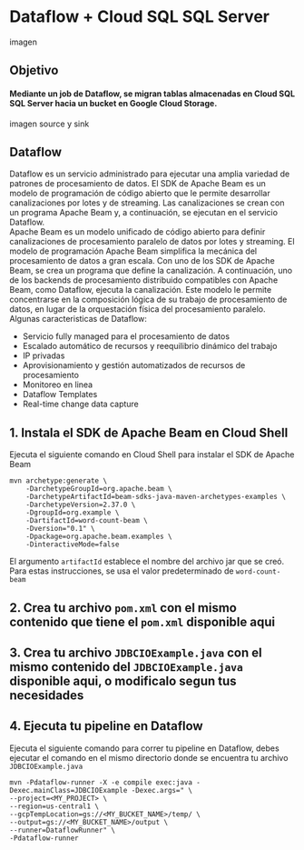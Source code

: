 # Dataflow + Cloud SQL SQL Server
imagen
## Objetivo
#### Mediante un job de Dataflow, se migran tablas almacenadas en Cloud SQL SQL Server hacia un bucket en Google Cloud Storage.
imagen source y sink

## Dataflow
Dataflow es un servicio administrado para ejecutar una amplia variedad de patrones de procesamiento de datos. El SDK de Apache Beam es un modelo de programación de código abierto que le permite desarrollar canalizaciones por lotes y de streaming. Las canalizaciones se crean con un programa Apache Beam y, a continuación, se ejecutan en el servicio Dataflow. \
Apache Beam es un modelo unificado de código abierto para definir canalizaciones de procesamiento paralelo de datos por lotes y streaming. El modelo de programación Apache Beam simplifica la mecánica del procesamiento de datos a gran escala. Con uno de los SDK de Apache Beam, se crea un programa que define la canalización. A continuación, uno de los backends de procesamiento distribuido compatibles con Apache Beam, como Dataflow, ejecuta la canalización. Este modelo le permite concentrarse en la composición lógica de su trabajo de procesamiento de datos, en lugar de la orquestación física del procesamiento paralelo.\
Algunas caracteristicas de Dataflow:
- Servicio fully managed para el procesamiento de datos
- Escalado automático de recursos y reequilibrio dinámico del trabajo
- IP privadas
- Aprovisionamiento y gestión automatizados de recursos de procesamiento
- Monitoreo en linea
- Dataflow Templates 
- Real-time change data capture

## 1. Instala el SDK de Apache Beam en Cloud Shell
Ejecuta el siguiente comando en Cloud Shell para instalar el SDK de Apache Beam
```
mvn archetype:generate \
    -DarchetypeGroupId=org.apache.beam \
    -DarchetypeArtifactId=beam-sdks-java-maven-archetypes-examples \
    -DarchetypeVersion=2.37.0 \
    -DgroupId=org.example \
    -DartifactId=word-count-beam \
    -Dversion="0.1" \
    -Dpackage=org.apache.beam.examples \
    -DinteractiveMode=false
```
El argumento ``artifactId`` establece el nombre del archivo jar que se creó. Para estas instrucciones, se usa el valor predeterminado de ``word-count-beam``

## 2. Crea tu archivo ``pom.xml`` con el mismo contenido que tiene el ``pom.xml`` disponible aqui

## 3. Crea tu archivo ``JDBCIOExample.java`` con el mismo contenido del ``JDBCIOExample.java`` disponible aqui, o modificalo segun tus necesidades

## 4. Ejecuta tu pipeline en Dataflow
Ejecuta el siguiente comando para correr tu pipeline en Dataflow, debes ejecutar el comando en el mismo directorio donde se encuentra tu archivo ``JDBCIOExample.java``
```
mvn -Pdataflow-runner -X -e compile exec:java -Dexec.mainClass=JDBCIOExample -Dexec.args=" \
--project=<MY_PROJECT> \
--region=us-central1 \
--gcpTempLocation=gs://<MY_BUCKET_NAME>/temp/ \
--output=gs://<MY_BUCKET_NAME>/output \
--runner=DataflowRunner" \
-Pdataflow-runner
```
